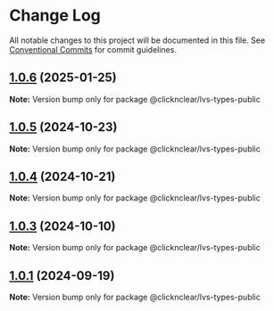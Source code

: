 # Change Log

All notable changes to this project will be documented in this file.
See [Conventional Commits](https://conventionalcommits.org) for commit guidelines.

## [1.0.6](https://github.com/ClicknClear/Public-Resources/compare/@clicknclear/lvs-types-public@1.0.6-gb-alfa.0...@clicknclear/lvs-types-public@1.0.6) (2025-01-25)

**Note:** Version bump only for package @clicknclear/lvs-types-public





## [1.0.5](https://github.com/ClicknClear/Public-Resources/compare/@clicknclear/lvs-types-public@1.0.5-tb.0...@clicknclear/lvs-types-public@1.0.5) (2024-10-23)

**Note:** Version bump only for package @clicknclear/lvs-types-public





## [1.0.4](https://github.com/ClicknClear/Public-Resources/compare/@clicknclear/lvs-types-public@1.0.4-tb.0...@clicknclear/lvs-types-public@1.0.4) (2024-10-21)

**Note:** Version bump only for package @clicknclear/lvs-types-public





## [1.0.3](https://github.com/ClicknClear/Public-Resources/compare/@clicknclear/lvs-types-public@1.0.3-gb.2...@clicknclear/lvs-types-public@1.0.3) (2024-10-10)

**Note:** Version bump only for package @clicknclear/lvs-types-public





## [1.0.1](https://github.com/ClicknClear/Public-Resources/compare/@clicknclear/lvs-types-public@1.0.1-tb.3...@clicknclear/lvs-types-public@1.0.1) (2024-09-19)

**Note:** Version bump only for package @clicknclear/lvs-types-public
